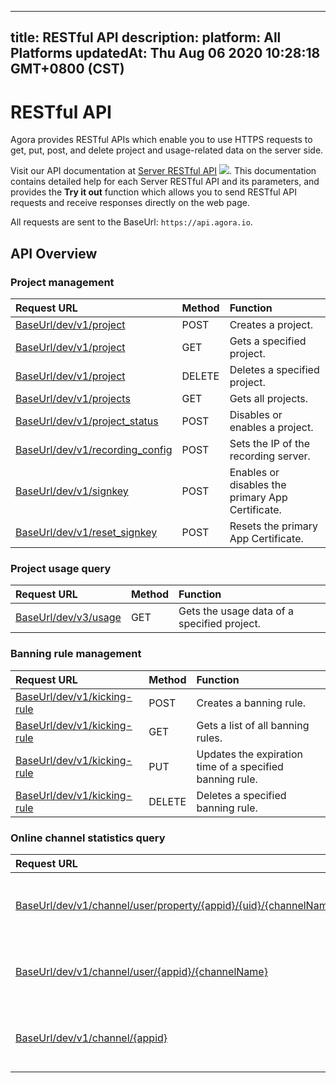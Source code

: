 
---
title: RESTful API
description: 
platform: All Platforms
updatedAt: Thu Aug 06 2020 10:28:18 GMT+0800 (CST)
---
# RESTful API
Agora provides RESTful APIs which enable you to use HTTPS requests to get, put, post, and delete project and usage-related data on the server side.

Visit our API documentation at [Server RESTful API](https://docs.agora.io/en/rtc/restfulapi/) ![](https://web-cdn.agora.io/docs-files/1583736328279). This documentation contains detailed help for each Server RESTful API and its parameters, and provides the **Try it out** function which allows you to send RESTful API requests and receive responses directly on the web page.

All requests are sent to the BaseUrl: `https://api.agora.io`.

## API Overview

### Project management

| Request URL                                                  | Method | Function                                         |
| :----------------------------------------------------------- | :----- | :----------------------------------------------- |
| [BaseUrl/dev/v1/project](https://docs.agora.io/en/rtc/restfulapi/#/Project%20management/createProject) | POST   | Creates a project.                               |
| [BaseUrl/dev/v1/project](https://docs.agora.io/en/rtc/restfulapi/#/Project%20management/getProject) | GET    | Gets a specified project.                        |
| [BaseUrl/dev/v1/project](https://docs.agora.io/en/rtc/restfulapi/#/Project%20management/deleteProject) | DELETE | Deletes a specified project.                     |
| [BaseUrl/dev/v1/projects](https://docs.agora.io/en/rtc/restfulapi/#/Project%20management/projects) | GET    | Gets all projects.                               |
| [BaseUrl/dev/v1/project_status](https://docs.agora.io/en/rtc/restfulapi/#/Project%20management/changeProjectStatus) | POST   | Disables or enables a project.                   |
| [BaseUrl/dev/v1/recording_config](https://docs.agora.io/en/rtc/restfulapi/#/Project%20management/setRecordingServer) | POST   | Sets the IP of the recording server.             |
| [BaseUrl/dev/v1/signkey](https://docs.agora.io/en/rtc/restfulapi/#/Project%20management/changeSignKey) | POST   | Enables or disables the primary App Certificate. |
| [BaseUrl/dev/v1/reset_signkey](https://docs.agora.io/en/rtc/restfulapi/#/Project%20management/resetSignKey) | POST   | Resets the primary App Certificate.              |



### Project usage query

| Request URL                                                  | Method | Function                                    |
| :----------------------------------------------------------- | :----- | :------------------------------------------ |
| [BaseUrl/dev/v3/usage](https://docs.agora.io/en/rtc/restfulapi/#/Project%20usage%20query/getProjectUsagesV3) | GET    | Gets the usage data of a specified project. |



### Banning rule management

| Request URL                                                  | Method | Function                                                 |
| :----------------------------------------------------------- | :----- | :------------------------------------------------------- |
| [BaseUrl/dev/v1/kicking-rule](https://docs.agora.io/en/rtc/restfulapi/#/Banning%20rule%20management/createKickingRule) | POST   | Creates a banning rule.                                  |
| [BaseUrl/dev/v1/kicking-rule](https://docs.agora.io/en/rtc/restfulapi/#/Banning%20rule%20management/listKickingRule) | GET    | Gets a list of all banning rules.                      |
| [BaseUrl/dev/v1/kicking-rule](https://docs.agora.io/en/rtc/restfulapi/#/Banning%20rule%20management/updateKickingRule) | PUT    | Updates the expiration time of a specified banning rule. |
| [BaseUrl/dev/v1/kicking-rule](https://docs.agora.io/en/rtc/restfulapi/#/Banning%20rule%20management/deleteKickingRule) | DELETE | Deletes a specified banning rule.                        |



### Online channel statistics query

| Request URL                                                  | Method | Function                                     |
| :----------------------------------------------------------- | :----- | :------------------------------------------- |
| [BaseUrl/dev/v1/channel/user/property/{appid}/{uid}/{channelName}](https://docs.agora.io/en/rtc/restfulapi/?&_ga=2.180935975.1695148571.1593515861-1969480941.1589793536#/Online%20channel%20statistics%20query/userProperty) | GET    | Gets the user role of a specified channel.   |
| [BaseUrl/dev/v1/channel/user/{appid}/{channelName}](https://docs.agora.io/en/rtc/restfulapi/?&_ga=2.180935975.1695148571.1593515861-1969480941.1589793536#/Online%20channel%20statistics%20query/userList) | GET    | Gets the user list of a specified channel.   |
| [BaseUrl/dev/v1/channel/{appid}](https://docs.agora.io/en/rtc/restfulapi/?&_ga=2.180935975.1695148571.1593515861-1969480941.1589793536#/Online%20channel%20statistics%20query/channelList) | GET    | Gets the channel list of a specified project. |

